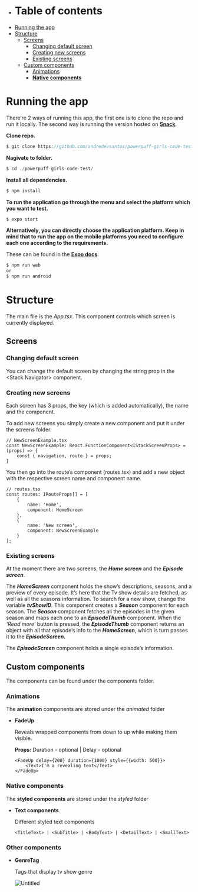 - # Table of contents
- [Running the app](#running-the-app)
- [Structure](#structure)
  - [Screens](#screens)
    - [Changing default screen](#changing-default-screen)
    - [Creating new screens](#creating-new-screens)
    - [Existing screens](#existing-screens)
  - [Custom components](#custom-components)
    - [Animations](#animations)
    - [**Native components**](#native-components)

# Running the app

There’re 2 ways of running this app, the first one is to clone the repo and run it locally. The second way is running the version hosted on [**Snack**](https://snack.expo.dev/@andredevsantos/curious-truffles).

**Clone repo.**

```jsx
$ git clone https://github.com/andredevsantos/powerpuff-girls-code-test.git
```

**Nagivate to folder.**

```jsx
$ cd ./powerpuff-girls-code-test/
```

**Install all dependencies.**

```jsx
$ npm install
```

**To run the application go through the menu and select the platform which you 
want to test.**

```jsx
$ expo start
```

**Alternatively, you can directly choose the application platform. Keep in mind that to
run the app on the mobile platforms you need to configure each one according to the
requirements.**

These can be found in the **[Expo docs](https://docs.expo.dev/workflow/android-studio-emulator/)**.

```jsx
$ npm run web
or
$ npm run android
```

# Structure

The main file is the *App.tsx*. This component controls which screen is currently displayed.

## Screens

### Changing default screen

You can change the default screen by changing the string prop in the <Stack.Navigator> component.

### Creating new screens

Each screen has 3 props, the key (which is added automatically), the name and the component.

To add new screens you simply create a new component and put it under the screens folder.

```tsx
// NewScreenExample.tsx
const NewScreenExample: React.FunctionComponent<IStackScreenProps> = (props) => {
	const { navigation, route } = props;
}
```

You then go into the route’s component (routes.tsx) and add a new object with the respective screen name and component name.

```tsx
// routes.tsx
const routes: IRouteProps[] = [
    {
        name: 'Home',
        component: HomeScreen
    },
    {
        name: 'New screen',
        component: NewScreenExample
    }
];
```

### Existing screens

At the moment there are two screens, the ***Home screen*** and the ***Episode screen***.

The ***HomeScreen*** component holds the show’s descriptions, seasons, and a preview of every episode.
It’s here that the Tv show details are fetched, as well as all the seasons information.
To search for a new show, change the variable ***tvShowID**.*
This component creates a ***Season*** component for each season. The ***Season*** component fetches all the episodes in the given season and maps each one to an ***EpisodeThumb*** component.
When the *‘Read more’* button is pressed, the ***EpisodeThumb*** component returns an object with all that episode’s info to the ***HomeScreen***, which is turn passes it to the ***EpisodeScreen.***

The ***EpisodeScreen*** component holds a single episode’s information.

## Custom components

The components can be found under the components folder.

### Animations

The **animation** components are stored under the *animated* folder

- **FadeUp**
    
    Reveals wrapped components from down to up while making them visible.
    
    **Props:** Duration - optional | Delay - optional
    
    ```tsx
    <FadeUp delay={200} duration={1000} style={{width: 500}}>
    	<Text>I'm a revealing text</Text>
    </FadeUp>
    ```
    

### **Native components**

The **styled components** are stored under the *styled* folder

- **Text components**
    
    Different styled text components
    ```tsx
    <TitleText> | <SubTitle> | <BodyText> | <DetailText> | <SmallText>
    ```
    
### Other components

- **GenreTag**
    
    Tags that display tv show genre
    
    ![Untitled](https://s3-us-west-2.amazonaws.com/secure.notion-static.com/35184e1d-9452-4167-bd3c-05c6591ff45f/Untitled.png)